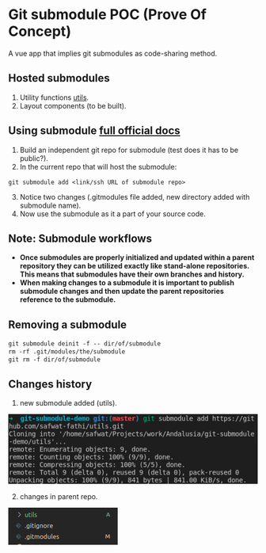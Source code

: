 # Git submodule POC (Prove Of Concept)

A vue app that implies git submodules as code-sharing method.

## Hosted submodules

1. Utility functions [utils](https://github.com/safwat-fathi/utils.git).
2. Layout components (to be built).

## Using submodule [full official docs](https://git-scm.com/book/en/v2/Git-Tools-Submodules)

1. Build an independent git repo for submodule (test does it has to be public?).
2. In the current repo that will host the submodule:

```
git submodule add <link/ssh URL of submodule repo>
```

3. Notice two changes (.gitmodules file added, new directory added with submodule name).
4. Now use the submodule as it a part of your source code.

## **Note**: Submodule workflows

- **Once submodules are properly initialized and updated within a parent repository they can be utilized exactly like stand-alone repositories. This means that submodules have their own branches and history.**
- **When making changes to a submodule it is important to publish submodule changes and then update the parent repositories reference to the submodule.**

## Removing a submodule

```
git submodule deinit -f -- dir/of/submodule
rm -rf .git/modules/the/submodule
git rm -f dir/of/submodule
```

## Changes history

1. new submodule added (utils).

![adding submodule command](./new-submodule-1.png)

2. changes in parent repo.

![changes in parent repo](./new-submodule-2.png)
